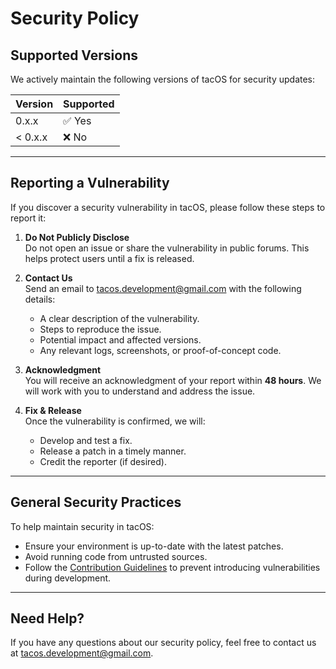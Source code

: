 # Security Policy

## Supported Versions

We actively maintain the following versions of tacOS for security updates:

| Version    | Supported         |
|------------|-------------------|
| 0.x.x      | ✅ Yes            |
| < 0.x.x    | ❌ No             |

---

## Reporting a Vulnerability

If you discover a security vulnerability in tacOS, please follow these steps to report it:

1. **Do Not Publicly Disclose**  
   Do not open an issue or share the vulnerability in public forums. This helps protect users until a fix is released.

2. **Contact Us**  
   Send an email to [tacos.development@gmail.com](mailto:tacos.development@gmail.com) with the following details:
   - A clear description of the vulnerability.
   - Steps to reproduce the issue.
   - Potential impact and affected versions.
   - Any relevant logs, screenshots, or proof-of-concept code.

3. **Acknowledgment**  
   You will receive an acknowledgment of your report within **48 hours**. We will work with you to understand and address the issue.

4. **Fix & Release**  
   Once the vulnerability is confirmed, we will:
   - Develop and test a fix.
   - Release a patch in a timely manner.
   - Credit the reporter (if desired).

---

## General Security Practices

To help maintain security in tacOS:
- Ensure your environment is up-to-date with the latest patches.
- Avoid running code from untrusted sources.
- Follow the [Contribution Guidelines](CONTRIBUTING.md) to prevent introducing vulnerabilities during development.

---

## Need Help?

If you have any questions about our security policy, feel free to contact us at [tacos.development@gmail.com](mailto:tacos.development@gmail.com).
